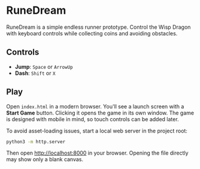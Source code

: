 # RuneDream

RuneDream is a simple endless runner prototype. Control the Wisp Dragon with keyboard controls while collecting coins and avoiding obstacles.

## Controls

- **Jump**: `Space` or `ArrowUp`
- **Dash**: `Shift` or `X`

## Play

Open `index.html` in a modern browser. You'll see a launch screen with a **Start Game** button. Clicking it opens the game in its own window. The game is designed with mobile in mind, so touch controls can be added later.

To avoid asset-loading issues, start a local web server in the project root:

```bash
python3 -m http.server
```

Then open <http://localhost:8000> in your browser. Opening the file directly may show only a blank canvas.
